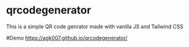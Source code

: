 # qrcodegenerator
This is a simple QR code genrator made with vanilla JS and Tailwind CSS

#Demo
https://agk007.github.io/qrcodegenerator/
